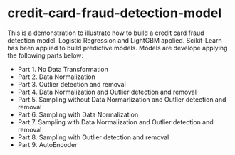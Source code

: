 # credit-card-fraud-detection-model
This is a demonstration to illustrate how to build a credit card fraud detection model.
Logistic Regression and LightGBM applied.
Scikit-Learn has been applied to build predictive models. 
Models are develope applying the following parts below:

- Part 1. No Data Transformation
- Part 2. Data Normalization
- Part 3. Outlier detection and removal
- Part 4. Data Normalization and Outlier detection and removal
- Part 5. Sampling without Data Normarlization and Outlier detection and removal
- Part 6. Sampling with Data Normalization
- Part 7. Sampling with Data Normalization and Outlier detection and removal
- Part 8. Sampling with Outlier detection and removal
- Part 9. AutoEncoder

